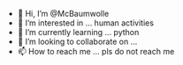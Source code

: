 - 👋 Hi, I’m @McBaumwolle
- 👀 I’m interested in ... human activities
- 🌱 I’m currently learning ... python
- 💞️ I’m looking to collaborate on ... 
- 📫 How to reach me ... pls do not reach me

<!---
McBaumwolle/McBaumwolle is a ✨ special ✨ repository because its `README.md` (this file) appears on your GitHub profile.
You can click the Preview link to take a look at your changes.
--->

